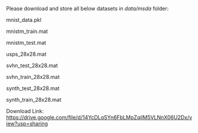 Please download and store all below datasets in *data/msda* folder:

mnist_data.pkl

mnistm_train.mat

mnistm_test.mat

usps_28x28.mat

svhn_test_28x28.mat

svhn_train_28x28.mat

synth_test_28x28.mat

synth_train_28x28.mat

Download Link: https://drive.google.com/file/d/14YcDLqSYn6FbLMpZqilM5VLNnX06U2Dx/view?usp=sharing